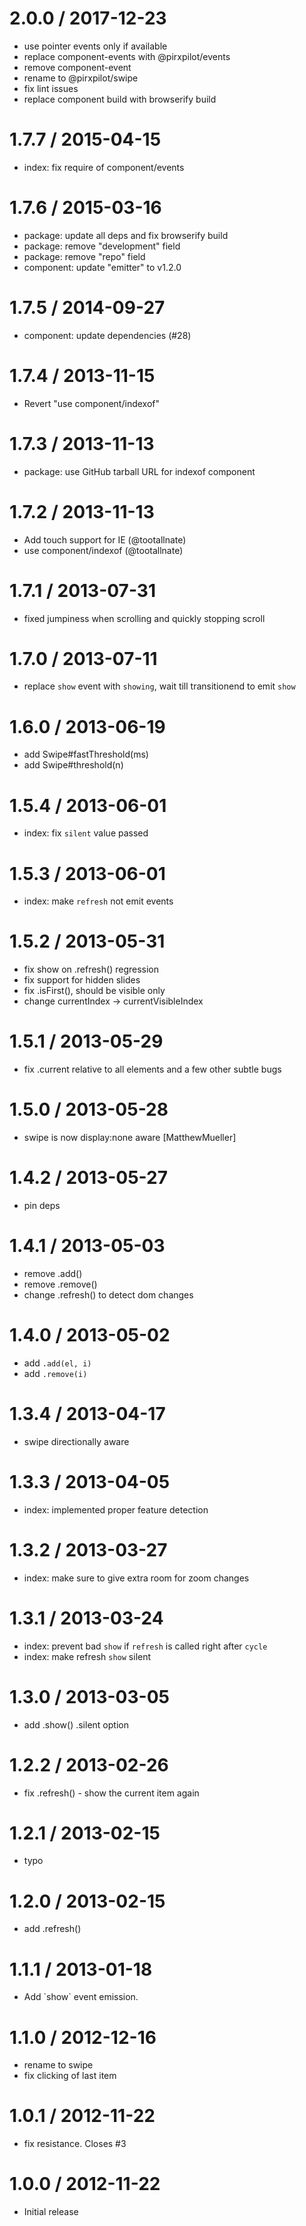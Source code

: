 
2.0.0 / 2017-12-23
==================

 * use pointer events only if available
 * replace component-events with @pirxpilot/events
 * remove component-event
 * rename to @pirxpilot/swipe
 * fix lint issues
 * replace component build with browserify build

1.7.7 / 2015-04-15
==================

 * index: fix require of component/events

1.7.6 / 2015-03-16
==================

  * package: update all deps and fix browserify build
  * package: remove "development" field
  * package: remove "repo" field
  * component: update "emitter" to v1.2.0

1.7.5 / 2014-09-27
==================

  * component: update dependencies (#28)

1.7.4 / 2013-11-15
==================

  * Revert "use component/indexof"

1.7.3 / 2013-11-13
==================

  * package: use GitHub tarball URL for indexof component

1.7.2 / 2013-11-13
==================

  * Add touch support for IE (@tootallnate)
  * use component/indexof (@tootallnate)

1.7.1 / 2013-07-31
==================

  * fixed jumpiness when scrolling and quickly stopping scroll

1.7.0 / 2013-07-11
==================

  * replace `show` event with `showing`, wait till transitionend to emit `show`

1.6.0 / 2013-06-19
==================

  * add Swipe#fastThreshold(ms)
  * add Swipe#threshold(n)

1.5.4 / 2013-06-01
==================

  * index: fix `silent` value passed

1.5.3 / 2013-06-01
==================

  * index: make `refresh` not emit events

1.5.2 / 2013-05-31
==================

  * fix show on .refresh() regression
  * fix support for hidden slides
  * fix .isFirst(), should be visible only
  * change currentIndex -> currentVisibleIndex

1.5.1 / 2013-05-29
==================

  * fix .current relative to all elements and a few other subtle bugs

1.5.0 / 2013-05-28
==================

  * swipe is now display:none aware [MatthewMueller]

1.4.2 / 2013-05-27
==================

  * pin deps

1.4.1 / 2013-05-03
==================

  * remove .add()
  * remove .remove()
  * change .refresh() to detect dom changes

1.4.0 / 2013-05-02
==================

  * add `.add(el, i)`
  * add `.remove(i)`

1.3.4 / 2013-04-17
==================

  * swipe directionally aware

1.3.3 / 2013-04-05
==================

  * index: implemented proper feature detection

1.3.2 / 2013-03-27
==================

  * index: make sure to give extra room for zoom changes

1.3.1 / 2013-03-24
==================

  * index: prevent bad `show` if `refresh` is called right after `cycle`
  * index: make refresh `show` silent

1.3.0 / 2013-03-05
==================

  * add .show() .silent option

1.2.2 / 2013-02-26
==================

  * fix .refresh() - show the current item again

1.2.1 / 2013-02-15
==================

  * typo

1.2.0 / 2013-02-15
==================

  * add .refresh()

1.1.1 / 2013-01-18
==================

  * Add \`show\` event emission.

1.1.0 / 2012-12-16
==================

  * rename to swipe
  * fix clicking of last item

1.0.1 / 2012-11-22
==================

  * fix resistance. Closes #3

1.0.0 / 2012-11-22
==================

  * Initial release
